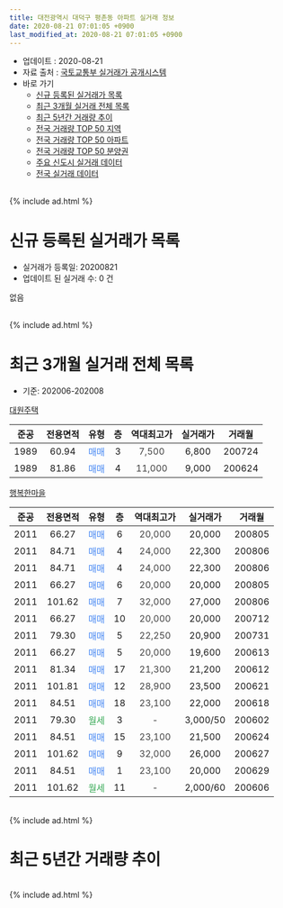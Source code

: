 ```yaml
---
title: 대전광역시 대덕구 평촌동 아파트 실거래 정보
date: 2020-08-21 07:01:05 +0900
last_modified_at: 2020-08-21 07:01:05 +0900
---
```


* 업데이트 : 2020-08-21
* 자료 출처 : [국토교통부 실거래가 공개시스템](http://rt.molit.go.kr)
* 바로 가기
    * [신규 등록된 실거래가 목록](#신규-등록된-실거래가-목록)
    * [최근 3개월 실거래 전체 목록](#최근-3개월-실거래-전체-목록)
    * [최근 5년간 거래량 추이](#최근-5년간-거래량-추이)
    * [전국 거래량 TOP 50 지역](https://inasie.github.io/apt-trade-info/최근-3개월-전국에서-가장-거래가-많이-발생한-지역)
    * [전국 거래량 TOP 50 아파트](https://inasie.github.io/apt-trade-info/최근-3개월-전국에서-가장-거래가-많이-발생한-아파트)
    * [전국 거래량 TOP 50 분양권](https://inasie.github.io/apt-trade-info/최근-3개월-전국에서-가장-거래가-많이-발생한-분양권)
    * [주요 신도시 실거래 데이터](https://inasie.github.io/apt-trade-info/주요-신도시)
    * [전국 실거래 데이터](https://inasie.github.io/apt-trade-info/전국)
<br>
{% include ad.html %}
<br>

# 신규 등록된 실거래가 목록
* 실거래가 등록일: 20200821
* 업데이트 된 실거래 수: 0 건

없음

<br>
{% include ad.html %}
<br>

# 최근 3개월 실거래 전체 목록
* 기준: 202006-202008


[대원주택](https://search.naver.com/search.naver?query=%EB%8C%80%EC%A0%84%EA%B4%91%EC%97%AD%EC%8B%9C+%EB%8C%80%EB%8D%95%EA%B5%AC+%ED%8F%89%EC%B4%8C%EB%8F%99+%EB%8C%80%EC%9B%90%EC%A3%BC%ED%83%9D)

|준공|전용면적|유형|층|역대최고가|실거래가|거래월|
|:---:|:---:|:---:|:---:|:---:|:---:|:---:|
|1989|60.94|<span style="color:#4285f3">매매</span>|3|<span style="color:#444444">7,500</span>|6,800|200724|
|1989|81.86|<span style="color:#4285f3">매매</span>|4|<span style="color:#444444">11,000</span>|9,000|200624|

[행복한마을](https://search.naver.com/search.naver?query=%EB%8C%80%EC%A0%84%EA%B4%91%EC%97%AD%EC%8B%9C+%EB%8C%80%EB%8D%95%EA%B5%AC+%ED%8F%89%EC%B4%8C%EB%8F%99+%ED%96%89%EB%B3%B5%ED%95%9C%EB%A7%88%EC%9D%84)

|준공|전용면적|유형|층|역대최고가|실거래가|거래월|
|:---:|:---:|:---:|:---:|:---:|:---:|:---:|
|2011|66.27|<span style="color:#4285f3">매매</span>|6|<span style="color:#444444">20,000</span>|20,000|200805|
|2011|84.71|<span style="color:#4285f3">매매</span>|4|<span style="color:#444444">24,000</span>|22,300|200806|
|2011|84.71|<span style="color:#4285f3">매매</span>|4|<span style="color:#444444">24,000</span>|22,300|200806|
|2011|66.27|<span style="color:#4285f3">매매</span>|6|<span style="color:#444444">20,000</span>|20,000|200805|
|2011|101.62|<span style="color:#4285f3">매매</span>|7|<span style="color:#444444">32,000</span>|27,000|200806|
|2011|66.27|<span style="color:#4285f3">매매</span>|10|<span style="color:#444444">20,000</span>|20,000|200712|
|2011|79.30|<span style="color:#4285f3">매매</span>|5|<span style="color:#444444">22,250</span>|20,900|200731|
|2011|66.27|<span style="color:#4285f3">매매</span>|5|<span style="color:#444444">20,000</span>|19,600|200613|
|2011|81.34|<span style="color:#4285f3">매매</span>|17|<span style="color:#444444">21,300</span>|21,200|200612|
|2011|101.81|<span style="color:#4285f3">매매</span>|12|<span style="color:#444444">28,900</span>|23,500|200621|
|2011|84.51|<span style="color:#4285f3">매매</span>|18|<span style="color:#444444">23,100</span>|22,000|200618|
|2011|79.30|<span style="color:#34a853">월세</span>|3|<span style="color:#444444">-</span>|3,000/50|200602|
|2011|84.51|<span style="color:#4285f3">매매</span>|15|<span style="color:#444444">23,100</span>|21,500|200624|
|2011|101.62|<span style="color:#4285f3">매매</span>|9|<span style="color:#444444">32,000</span>|26,000|200627|
|2011|84.51|<span style="color:#4285f3">매매</span>|1|<span style="color:#444444">23,100</span>|20,000|200629|
|2011|101.62|<span style="color:#34a853">월세</span>|11|<span style="color:#444444">-</span>|2,000/60|200606|


<br>
{% include ad.html %}
<br>

# 최근 5년간 거래량 추이


<div style="width:100%;">
    <canvas id="deal_progress" height="200"></canvas>
</div>

<script>
new Chart(document.getElementById("deal_progress"), {
    type: 'line',
    data: {
        labels: ['201508','201509','201510','201511','201512','201601','201602','201603','201604','201605','201606','201607','201608','201609','201610','201611','201612','201701','201702','201703','201704','201705','201706','201707','201708','201709','201710','201711','201712','201801','201802','201803','201804','201805','201806','201807','201808','201809','201810','201811','201812','201901','201902','201903','201904','201905','201906','201907','201908','201909','201910','201911','201912','202001','202002','202003','202004','202005','202006','202007','202008'],
        datasets: [{
            label: '매매',
            pointRadius: 1,
            data: [4, 2, 3, 3, 2, 3, 4, 2, 0, 5, 2, 5, 3, 2, 4, 1, 0, 6, 4, 8, 2, 3, 2, 2, 3, 3, 0, 0, 5, 2, 2, 3, 2, 2, 5, 1, 4, 3, 1, 2, 3, 2, 3, 4, 3, 4, 4, 3, 5, 6, 2, 2, 5, 3, 13, 6, 8, 7, 8, 3, 5],
            borderColor: "rgba(255, 201, 14, 1)",
            backgroundColor: "rgba(255, 201, 14, 0.5)",
            fill: false,
            lineTension: 0
        },{
            label: '전월세',
            pointRadius: 1,
            data: [2, 0, 4, 2, 3, 0, 2, 6, 3, 4, 1, 0, 2, 0, 2, 3, 1, 2, 6, 3, 3, 4, 1, 3, 1, 0, 0, 0, 1, 3, 2, 3, 1, 4, 3, 1, 1, 1, 0, 4, 1, 0, 1, 0, 4, 2, 2, 1, 4, 1, 1, 2, 2, 2, 0, 0, 2, 2, 2, 0, 0],
            borderColor: "rgba(0, 141, 185, 1)",
            backgroundColor: "rgba(0, 141, 185, 0.5)",
            fill: false,
            lineTension: 0
        }
        ]
    },
    options: {
        responsive: true,
        title: {
            display: false
        },
        tooltips: {
            mode: 'index',
            intersect: false
        },
        hover: {
            mode: 'nearest',
            intersect: true
        },
        scales: {
            xAxes: [{
                display: true,
                scaleLabel: {
                    display: true,
                    labelString: '년/월'
                }
            }],
            yAxes: [{
                display: true,
                ticks: {
                    suggestedMin: 0,
                },
                scaleLabel: {
                    display: true,
                    labelString: '실거래 수'
                }
            }]
        }
    }
});

</script>


<br>
{% include ad.html %}
<br>

